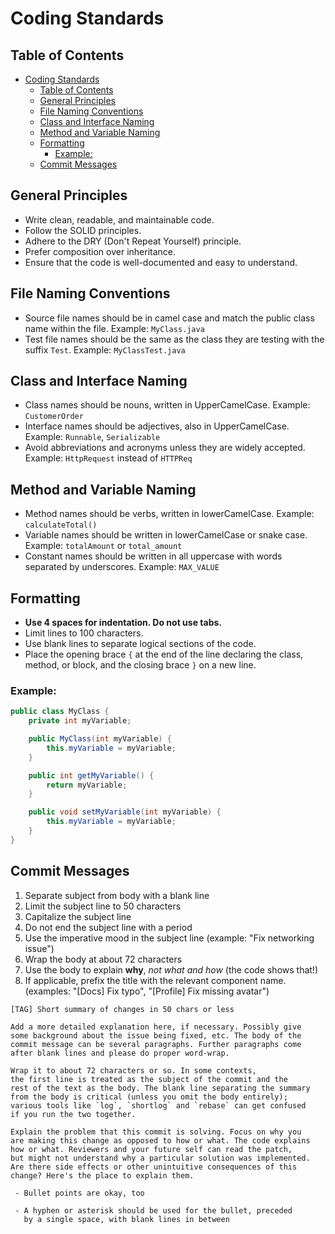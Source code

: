 # Coding Standards

## Table of Contents
- [Coding Standards](#coding-standards)
  - [Table of Contents](#table-of-contents)
  - [General Principles](#general-principles)
  - [File Naming Conventions](#file-naming-conventions)
  - [Class and Interface Naming](#class-and-interface-naming)
  - [Method and Variable Naming](#method-and-variable-naming)
  - [Formatting](#formatting)
    - [Example:](#example)
  - [Commit Messages](#commit-messages)

## General Principles
- Write clean, readable, and maintainable code.
- Follow the SOLID principles.
- Adhere to the DRY (Don't Repeat Yourself) principle.
- Prefer composition over inheritance.
- Ensure that the code is well-documented and easy to understand.

## File Naming Conventions
- Source file names should be in camel case and match the public class name within the file. Example: `MyClass.java`
- Test file names should be the same as the class they are testing with the suffix `Test`. Example: `MyClassTest.java`

## Class and Interface Naming
- Class names should be nouns, written in UpperCamelCase. Example: `CustomerOrder`
- Interface names should be adjectives, also in UpperCamelCase. Example: `Runnable`, `Serializable`
- Avoid abbreviations and acronyms unless they are widely accepted. Example: `HttpRequest` instead of `HTTPReq`

## Method and Variable Naming
- Method names should be verbs, written in lowerCamelCase. Example: `calculateTotal()`
- Variable names should be written in lowerCamelCase or snake case. Example: `totalAmount` or `total_amount`
- Constant names should be written in all uppercase with words separated by underscores. Example: `MAX_VALUE`

## Formatting
- **Use 4 spaces for indentation. Do not use tabs.**
- Limit lines to 100 characters.
- Use blank lines to separate logical sections of the code.
- Place the opening brace `{` at the end of the line declaring the class, method, or block, and the closing brace `}` on a new line.

### Example:
```java
public class MyClass {
    private int myVariable;

    public MyClass(int myVariable) {
        this.myVariable = myVariable;
    }

    public int getMyVariable() {
        return myVariable;
    }

    public void setMyVariable(int myVariable) {
        this.myVariable = myVariable;
    }
}
```

## Commit Messages

1. Separate subject from body with a blank line
1. Limit the subject line to 50 characters
1. Capitalize the subject line
1. Do not end the subject line with a period
1. Use the imperative mood in the subject line (example: "Fix networking issue")
1. Wrap the body at about 72 characters
1. Use the body to explain **why**, *not what and how* (the code shows that!)
1. If applicable, prefix the title with the relevant component name. (examples: "[Docs] Fix typo", "[Profile] Fix missing avatar")

```
[TAG] Short summary of changes in 50 chars or less

Add a more detailed explanation here, if necessary. Possibly give 
some background about the issue being fixed, etc. The body of the 
commit message can be several paragraphs. Further paragraphs come 
after blank lines and please do proper word-wrap.

Wrap it to about 72 characters or so. In some contexts, 
the first line is treated as the subject of the commit and the 
rest of the text as the body. The blank line separating the summary 
from the body is critical (unless you omit the body entirely); 
various tools like `log`, `shortlog` and `rebase` can get confused 
if you run the two together.

Explain the problem that this commit is solving. Focus on why you
are making this change as opposed to how or what. The code explains 
how or what. Reviewers and your future self can read the patch, 
but might not understand why a particular solution was implemented.
Are there side effects or other unintuitive consequences of this
change? Here's the place to explain them.

 - Bullet points are okay, too

 - A hyphen or asterisk should be used for the bullet, preceded
   by a single space, with blank lines in between
```
